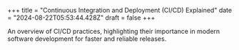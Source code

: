 +++
title = "Continuous Integration and Deployment (CI/CD) Explained"
date = "2024-08-22T05:53:44.428Z"
draft = false
+++

  An overview of CI/CD practices, highlighting their importance in modern software development for faster and reliable releases.
        